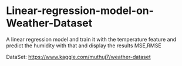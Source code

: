 # Linear-regression-model-on-Weather-Dataset 
A linear regression model and train it with the temperature feature and predict the humidity with that and display the results MSE,RMSE

DataSet: https://www.kaggle.com/muthuj7/weather-dataset
